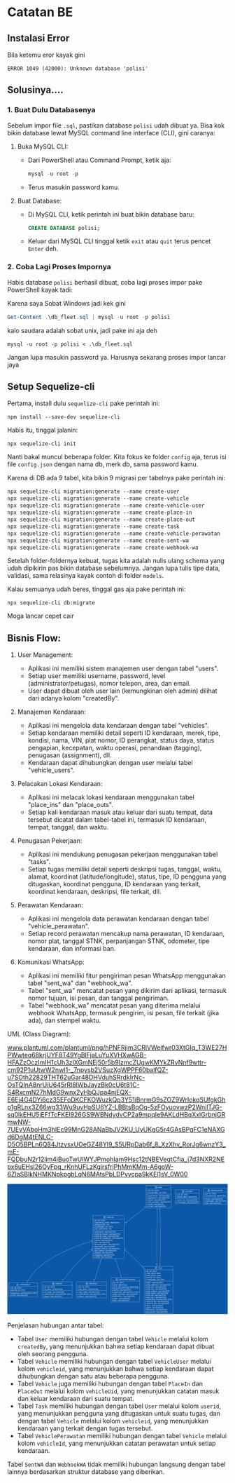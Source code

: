 # Catatan BE

## Instalasi Error

Bila ketemu eror kayak gini

```
ERROR 1049 (42000): Unknown database 'polisi'
```

## Solusinya....

### 1. Buat Dulu Databasenya

Sebelum impor file `.sql`, pastikan database `polisi` udah dibuat ya. Bisa kok bikin database lewat MySQL command line interface (CLI), gini caranya:

1. Buka MySQL CLI:

   - Dari PowerShell atau Command Prompt, ketik aja:
     ```powershell
     mysql -u root -p
     ```
   - Terus masukin password kamu.

2. Buat Database:
   - Di MySQL CLI, ketik perintah ini buat bikin database baru:
     ```sql
     CREATE DATABASE polisi;
     ```
   - Keluar dari MySQL CLI tinggal ketik `exit` atau `quit` terus pencet `Enter` deh.

### 2. Coba Lagi Proses Impornya

Habis database `polisi` berhasil dibuat, coba lagi proses impor pake PowerShell kayak tadi:

Karena saya Sobat Windows jadi kek gini

```powershell
Get-Content .\db_fleet.sql | mysql -u root -p polisi
```

kalo saudara adalah sobat unix, jadi pake ini aja deh

```
mysql -u root -p polisi < .\db_fleet.sql
```

Jangan lupa masukin password ya. Harusnya sekarang proses impor lancar jaya

## Setup Sequelize-cli

Pertama, install dulu `sequelize-cli` pake perintah ini:

```
npm install --save-dev sequelize-cli
```

Habis itu, tinggal jalanin:

```
npx sequelize-cli init
```

Nanti bakal muncul beberapa folder. Kita fokus ke folder `config` aja, terus isi file `config.json` dengan nama db, merk db, sama password kamu.

Karena di DB ada 9 tabel, kita bikin 9 migrasi per tabelnya pake perintah ini:

```
npx sequelize-cli migration:generate --name create-user
npx sequelize-cli migration:generate --name create-vehicle
npx sequelize-cli migration:generate --name create-vehicle-user
npx sequelize-cli migration:generate --name create-place-in
npx sequelize-cli migration:generate --name create-place-out
npx sequelize-cli migration:generate --name create-task
npx sequelize-cli migration:generate --name create-vehicle-perawatan
npx sequelize-cli migration:generate --name create-sent-wa
npx sequelize-cli migration:generate --name create-webhook-wa
```

Setelah folder-foldernya kebuat, tugas kita adalah nulis ulang schema yang udah dipikirin pas bikin database sebelumnya. Jangan lupa tulis tipe data, validasi, sama relasinya kayak contoh di folder `models`.

Kalau semuanya udah beres, tinggal gas aja pake perintah ini:

```
npx sequelize-cli db:migrate
```

Moga lancar cepet cair

## Bisnis Flow:

1. User Management:

   - Aplikasi ini memiliki sistem manajemen user dengan tabel "users".
   - Setiap user memiliki username, password, level (administrator/petugas), nomor telepon, area, dan email.
   - User dapat dibuat oleh user lain (kemungkinan oleh admin) dilihat dari adanya kolom "createdBy".

2. Manajemen Kendaraan:

   - Aplikasi ini mengelola data kendaraan dengan tabel "vehicles".
   - Setiap kendaraan memiliki detail seperti ID kendaraan, merek, tipe, kondisi, nama, VIN, plat nomor, ID perangkat, status daya, status pengapian, kecepatan, waktu operasi, penandaan (tagging), penugasan (assignment), dll.
   - Kendaraan dapat dihubungkan dengan user melalui tabel "vehicle_users".

3. Pelacakan Lokasi Kendaraan:

   - Aplikasi ini melacak lokasi kendaraan menggunakan tabel "place_ins" dan "place_outs".
   - Setiap kali kendaraan masuk atau keluar dari suatu tempat, data tersebut dicatat dalam tabel-tabel ini, termasuk ID kendaraan, tempat, tanggal, dan waktu.

4. Penugasan Pekerjaan:

   - Aplikasi ini mendukung penugasan pekerjaan menggunakan tabel "tasks".
   - Setiap tugas memiliki detail seperti deskripsi tugas, tanggal, waktu, alamat, koordinat (latitude/longitude), status, tipe, ID pengguna yang ditugaskan, koordinat pengguna, ID kendaraan yang terkait, koordinat kendaraan, deskripsi, file terkait, dll.

5. Perawatan Kendaraan:

   - Aplikasi ini mengelola data perawatan kendaraan dengan tabel "vehicle_perawatan".
   - Setiap record perawatan mencakup nama perawatan, ID kendaraan, nomor plat, tanggal STNK, perpanjangan STNK, odometer, tipe kendaraan, dan informasi ban.

6. Komunikasi WhatsApp:
   - Aplikasi ini memiliki fitur pengiriman pesan WhatsApp menggunakan tabel "sent_wa" dan "webhook_wa".
   - Tabel "sent_wa" mencatat pesan yang dikirim dari aplikasi, termasuk nomor tujuan, isi pesan, dan tanggal pengiriman.
   - Tabel "webhook_wa" mencatat pesan yang diterima melalui webhook WhatsApp, termasuk pengirim, isi pesan, file terkait (jika ada), dan stempel waktu.

UML (Class Diagram):

www.plantuml.com/plantuml/png/hPNFRjim3CRlVWejfwr03XtGIq_T3WE27HPWwteq68krjUYF8T49YgBlFjaLuYuXVHXwAGB-HFAZzOczImIH1cUh3zIXGmNEj50r5b9IzmcZUgwKMYkZRvNnf9wttr-cm92P1uUtwW2nwI1-_7npysb2VSuzXgWPPF60balfQZ-u7SOth22829THT62uGar48DHVduhSRrdkIrNc-OsTQInA8nrUiU645rRl8lWbJayzBk0cU6t81C-S4RxcmN27hMdG9wnx2yHbQJpa4njEQX-E6Ej4G4DYi6cz35EFoDKCFKOWuzkQp3Y51iBnrmG9sZOZ9WrIokqSUfgkGhp1gRLnx3Z66wg33Wu9uvHpSU6YZ-LBBtsBqOq-5zFOyuovwzP2WnilTJG-sq0lkEHU5jEFfTcFKEl926GS9WBNdydvCP2a9mpqle9AKLdHBqXxIGrbnjGRmwNW-7UEvVAboHm3hIEc99MnG28ANaBbJV2KU_UyUKgG5r4GAsBPgFC1eNAXGd6DgM4tENLC-D5O5BPLn6Q84JtzvsxUOeGZ48Yl9_S5URpDab6f_8_XzXhv_RorJg6wnzY3_mE-FQDbuN2r12lim4iBuoTwUlWYJPmohIam9Hsc12tNBEVeqtCfia_j7d3NXR2NEpx6uEHsl26OyFpq_rKnhUFLzKgjrsfrjPhMmKMm-A6goW-6ZIaSBlkNHMKNpkpgbLqN6MAtsPbLDPvycpa9kKEl1sV_0W00

![UML Database](./UML%20Database.png "UML Database")

Penjelasan hubungan antar tabel:

- Tabel `User` memiliki hubungan dengan tabel `Vehicle` melalui kolom `createdBy`, yang menunjukkan bahwa setiap kendaraan dapat dibuat oleh seorang pengguna.
- Tabel `Vehicle` memiliki hubungan dengan tabel `VehicleUser` melalui kolom `vehicleid`, yang menunjukkan bahwa setiap kendaraan dapat dihubungkan dengan satu atau beberapa pengguna.
- Tabel `Vehicle` juga memiliki hubungan dengan tabel `PlaceIn` dan `PlaceOut` melalui kolom `vehicleUid`, yang menunjukkan catatan masuk dan keluar kendaraan dari suatu tempat.
- Tabel `Task` memiliki hubungan dengan tabel `User` melalui kolom `userid`, yang menunjukkan pengguna yang ditugaskan untuk suatu tugas, dan dengan tabel `Vehicle` melalui kolom `vehicleid`, yang menunjukkan kendaraan yang terkait dengan tugas tersebut.
- Tabel `VehiclePerawatan` memiliki hubungan dengan tabel `Vehicle` melalui kolom `vehicleId`, yang menunjukkan catatan perawatan untuk setiap kendaraan.

Tabel `SentWA` dan `WebhookWA` tidak memiliki hubungan langsung dengan tabel lainnya berdasarkan struktur database yang diberikan.
